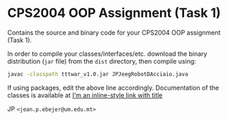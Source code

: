 # CPS2004 OOP Assignment (Task 1)

Contains the source and binary code for your CPS2004 OOP assignment (Task 1).

In order to compile your classes/interfaces/etc. download the binary distribution
(`jar` file) from the `dist` directory, then compile using:

```bash
javac -classpath tttwar_v1.0.jar JPJeegRobotDAcciaio.java
```

If using packages, edit the above line accordingly.  Documentation of the classes
is available at [I'm an inline-style link with title](https://www.google.com "Google's Homepage")

JP ```<jean.p.ebejer@um.edu.mt>```
